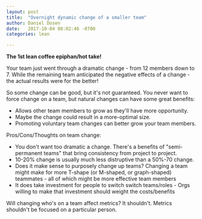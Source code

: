 ```yaml
---
layout: post
title:  "Overnight dynamic change of a smaller team"
author: Daniel Dosen
date:   2017-10-04 08:02:46 -0700
categories: lean

---
```


**The 1st lean coffee epiphan/hot take!**

Your team just went through a dramatic change - from 12 members down to 7.
While the remaining team anticipated the negative effects of a change - the
actual results were for the better!

So some change can be good, but it's not guaranteed.   You never want to force
change on a team, but natural changes can have some great benefits:

- Allows other team members to grow as they'll have more opportunity.
- Maybe the change could result in a more-optimal size.
- Promoting voluntary team changes can better grow your team members.

Pros/Cons/Thoughts on team change:

- You don't want too dramatic a change.  There's a benefits of "semi-permanent
  teams" that bring consistency from project to project.
- 10-20% change is usually much less distruptive than a 50%-70 change.
- Does it make sense to purposely change up teams?  Changing a team might make
  for more T-shape (or M-shaped, or graph-shaped) teammates - all of which might
  be more effective team members
- It does take investment for people to switch switch teams/roles - Orgs willing
  to make that investment should weight the costs/benefits

Will changing who's on a team affect metrics?  It shouldn't. Metrics shouldn't be focused on a particular person.
